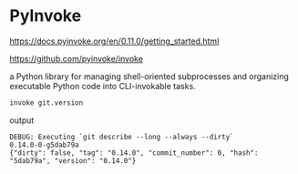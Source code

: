 # PyInvoke

https://docs.pyinvoke.org/en/0.11.0/getting_started.html

https://github.com/pyinvoke/invoke

a Python library for managing shell-oriented subprocesses and organizing executable Python code into CLI-invokable tasks. 
```sh
invoke git.version
```
output
```
DEBUG: Executing `git describe --long --always --dirty`
0.14.0-0-g5dab79a
{"dirty": false, "tag": "0.14.0", "commit_number": 0, "hash": "5dab79a", "version": "0.14.0"}
```
